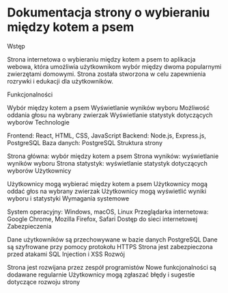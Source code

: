 # Dokumentacja strony o wybieraniu między kotem a psem

Wstęp

Strona internetowa o wybieraniu między kotem a psem to aplikacja webowa, która umożliwia użytkownikom wybór między dwoma popularnymi zwierzętami domowymi. Strona została stworzona w celu zapewnienia rozrywki i edukacji dla użytkowników.

Funkcjonalności

Wybór między kotem a psem
Wyświetlanie wyników wyboru
Możliwość oddania głosu na wybrany zwierzak
Wyświetlanie statystyk dotyczących wyborów
Technologie

Frontend: React, HTML, CSS, JavaScript
Backend: Node.js, Express.js, PostgreSQL
Baza danych: PostgreSQL
Struktura strony

Strona główna: wybór między kotem a psem
Strona wyników: wyświetlanie wyników wyboru
Strona statystyk: wyświetlanie statystyk dotyczących wyborów
Użytkownicy

Użytkownicy mogą wybierać między kotem a psem
Użytkownicy mogą oddać głos na wybrany zwierzak
Użytkownicy mogą wyświetlić wyniki wyboru i statystyki
Wymagania systemowe

System operacyjny: Windows, macOS, Linux
Przeglądarka internetowa: Google Chrome, Mozilla Firefox, Safari
Dostęp do sieci internetowej
Zabezpieczenia

Dane użytkowników są przechowywane w bazie danych PostgreSQL
Dane są szyfrowane przy pomocy protokołu HTTPS
Strona jest zabezpieczona przed atakami SQL Injection i XSS
Rozwój

Strona jest rozwijana przez zespół programistów
Nowe funkcjonalności są dodawane regularnie
Użytkownicy mogą zgłaszać błędy i sugestie dotyczące rozwoju strony
